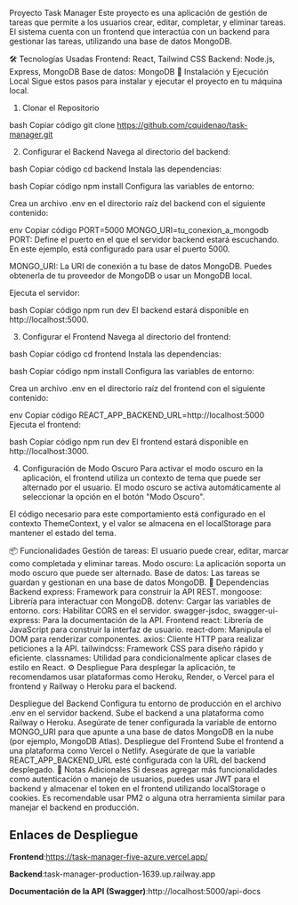 Proyecto Task Manager
Este proyecto es una aplicación de gestión de tareas que permite a los usuarios crear, editar, completar, y eliminar tareas. El sistema cuenta con un frontend que interactúa con un backend para gestionar las tareas, utilizando una base de datos MongoDB.

🛠 Tecnologías Usadas
Frontend: React, Tailwind CSS
Backend: Node.js, Express, MongoDB
Base de datos: MongoDB
🚀 Instalación y Ejecución Local
Sigue estos pasos para instalar y ejecutar el proyecto en tu máquina local.

1. Clonar el Repositorio


bash
Copiar código
git clone https://github.com/cquidenao/task-manager.git

2. Configurar el Backend
Navega al directorio del backend:

bash
Copiar código
cd backend
Instala las dependencias:

bash
Copiar código
npm install
Configura las variables de entorno:

Crea un archivo .env en el directorio raíz del backend con el siguiente contenido:

env
Copiar código
PORT=5000
MONGO_URI=tu_conexion_a_mongodb
PORT: Define el puerto en el que el servidor backend estará escuchando. En este ejemplo, está configurado para usar el puerto 5000.

MONGO_URI: La URI de conexión a tu base de datos MongoDB. Puedes obtenerla de tu proveedor de MongoDB o usar un MongoDB local.

Ejecuta el servidor:

bash
Copiar código
npm run dev
El backend estará disponible en http://localhost:5000.

3. Configurar el Frontend
Navega al directorio del frontend:

bash
Copiar código
cd frontend
Instala las dependencias:

bash
Copiar código
npm install
Configura las variables de entorno:

Crea un archivo .env en el directorio raíz del frontend con el siguiente contenido:

env
Copiar código
REACT_APP_BACKEND_URL=http://localhost:5000
Ejecuta el frontend:

bash
Copiar código
npm run dev
El frontend estará disponible en http://localhost:3000.

4. Configuración de Modo Oscuro
Para activar el modo oscuro en la aplicación, el frontend utiliza un contexto de tema que puede ser alternado por el usuario. El modo oscuro se activa automáticamente al seleccionar la opción en el botón "Modo Oscuro".

El código necesario para este comportamiento está configurado en el contexto ThemeContext, y el valor se almacena en el localStorage para mantener el estado del tema.

📦 Funcionalidades
Gestión de tareas: El usuario puede crear, editar, marcar como completada y eliminar tareas.
Modo oscuro: La aplicación soporta un modo oscuro que puede ser alternado.
Base de datos: Las tareas se guardan y gestionan en una base de datos MongoDB.
🔧 Dependencias
Backend
express: Framework para construir la API REST.
mongoose: Librería para interactuar con MongoDB.
dotenv: Cargar las variables de entorno.
cors: Habilitar CORS en el servidor.
swagger-jsdoc, swagger-ui-express: Para la documentación de la API.
Frontend
react: Librería de JavaScript para construir la interfaz de usuario.
react-dom: Manipula el DOM para renderizar componentes.
axios: Cliente HTTP para realizar peticiones a la API.
tailwindcss: Framework CSS para diseño rápido y eficiente.
classnames: Utilidad para condicionalmente aplicar clases de estilo en React.
⚙️ Despliegue
Para desplegar la aplicación, te recomendamos usar plataformas como Heroku, Render, o Vercel para el frontend y Railway o Heroku para el backend.

Despliegue del Backend
Configura tu entorno de producción en el archivo .env en el servidor backend.
Sube el backend a una plataforma como Railway o Heroku.
Asegúrate de tener configurada la variable de entorno MONGO_URI para que apunte a una base de datos MongoDB en la nube (por ejemplo, MongoDB Atlas).
Despliegue del Frontend
Sube el frontend a una plataforma como Vercel o Netlify.
Asegúrate de que la variable REACT_APP_BACKEND_URL esté configurada con la URL del backend desplegado.
📝 Notas Adicionales
Si deseas agregar más funcionalidades como autenticación o manejo de usuarios, puedes usar JWT para el backend y almacenar el token en el frontend utilizando localStorage o cookies.
Es recomendable usar PM2 o alguna otra herramienta similar para manejar el backend en producción.




## Enlaces de Despliegue
**Frontend**:https://task-manager-five-azure.vercel.app/

**Backend**:task-manager-production-1639.up.railway.app

**Documentación de la API (Swagger)**:http://localhost:5000/api-docs

